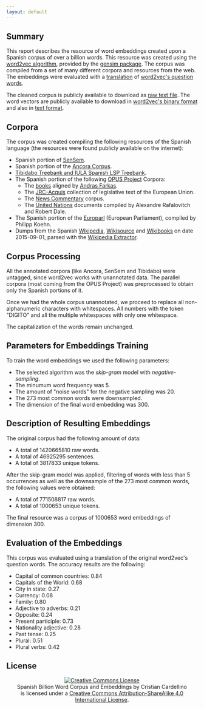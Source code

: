 ```yaml
---
layout: default
---
```


Summary
-------

This report describes the resource of word embeddings created upon a Spanish
corpus of over a billion words. This resource was created using the [word2vec
algorithm](https://code.google.com/p/word2vec/), provided by the [gensim
package](https://radimrehurek.com/gensim/). The corpus was compiled from a set
of many different corpora and resources from the web. The embeddings were
evaluated with a [translation](resources/questions-words_sp.txt) of [word2vec's question
words](https://code.google.com/p/word2vec/source/browse/trunk/questions-words.txt).

The cleaned corpus is publicly available to download as [raw text
file](resources/clean_corpus.tar.bz2).
The word vectors are publicly available to download in [word2vec's binary
format](resources/SBW-vectors-300-min5.bin.gz)
and also in [text
format](resources/SBW-vectors-300-min5.txt.bz2).

Corpora
-------

The corpus was created compiling the following resources of the Spanish
language (the resources were found publicly available on the internet):

* Spanish portion of [SenSem](http://grial.uab.es/fproj.php?id=10&idioma=in).
* Spanish portion of the [Ancora Corpus](http://clic.ub.edu/corpus/en).
* [Tibidabo Treebank and IULA Spanish LSP
  Treebank](http://lod.iula.upf.edu/resources/metadata_TRL_Tibidabo_LSP_treebank_ES).
* The Spanish portion of the following [OPUS
  Project](http://opus.lingfil.uu.se/index.php) Corpora:
    * The [books](http://opus.lingfil.uu.se/Books.php) aligned by [Andras
      Farkas](http://www.farkastranslations.com/).
    * The [JRC-Acquis](http://opus.lingfil.uu.se/JRC-Acquis.php) collection of
      legislative text of the European Union.
    * The [News Commentary](http://opus.lingfil.uu.se/News-Commentary.php)
      corpus.
    * The [United Nations](http://opus.lingfil.uu.se/UN.php) documents compiled
      by Alexandre Rafalovitch and Robert Dale.
* The Spanish portion of the [Europarl](http://statmt.org/europarl/) (European
  Parliament), compiled by Philipp Koehn.
* Dumps from the Spanish [Wikipedia](https://es.wikipedia.org),
  [Wikisource](https://es.wikisource.org) and
  [Wikibooks](https://es.wikibooks.org) on date 2015-09-01, parsed with the
  [Wikipedia Extractor](http://medialab.di.unipi.it/wiki/Wikipedia_Extractor).

Corpus Processing
-----------------

All the annotated corpora (like Ancora, SenSem and Tibidabo) were untagged,
since word2vec works with unannotated data.  The parallel corpora (most coming
from the OPUS Project) was preprocessed to obtain only the Spanish portions of
it.

Once we had the whole corpus unannotated, we proceed to replace all
non-alphanumeric characters with whitespaces. All numbers with the token
"DIGITO" and all the multiple whitespaces with only one whitespace.

The capitalization of the words remain unchanged.

Parameters for Embeddings Training
----------------------------------

To train the word embeddings we used the following parameters:

* The selected algorithm was the _skip-gram_ model with _negative-sampling_.
* The minumum word frequency was 5.
* The amount of "noise words" for the negative sampling was 20.
* The 273 most common words were downsampled.
* The dimension of the final word embedding was 300.

Description of Resulting Embeddings
-----------------------------------

The original corpus had the following amount of data:

* A total of 1420665810 raw words.
* A total of 46925295 sentences.
* A total of 3817833 unique tokens.

After the skip-gram model was applied, filtering of words with less than 5
occurrences as well as the downsample of the 273 most common words, the
following values were obtained:

* A total of 771508817 raw words.
* A total of 1000653 unique tokens.

The final resource was a corpus of 1000653 word embeddings of dimension 300.

Evaluation of the Embeddings
----------------------------

This corpus was evaluated using a translation of the original word2vec's
question words. The accuracy results are the following:

* Capital of common countries: 0.84
* Capitals of the World: 0.68
* City in state: 0.27
* Currency: 0.08
* Family: 0.80
* Adjective to adverbs: 0.21
* Opposite: 0.24
* Present participle: 0.73
* Nationality adjective: 0.28
* Past tense: 0.25
* Plural: 0.51
* Plural verbs: 0.42

License
-------

<div style="text-align: center;">
<a rel="license" href="http://creativecommons.org/licenses/by-sa/4.0/"><img
alt="Creative Commons License" style="border-width:0"
src="https://i.creativecommons.org/l/by-sa/4.0/88x31.png" /></a><br />
<span
xmlns:dct="http://purl.org/dc/terms/" property="dct:title">Spanish Billion Word
Corpus and Embeddings</span>
by <span xmlns:cc="http://creativecommons.org/ns#"
property="cc:attributionName">Cristian Cardellino</span><br />
is licensed under a <a
rel="license" href="http://creativecommons.org/licenses/by-sa/4.0/">Creative
Commons Attribution-ShareAlike 4.0 International License</a>.
</div>
